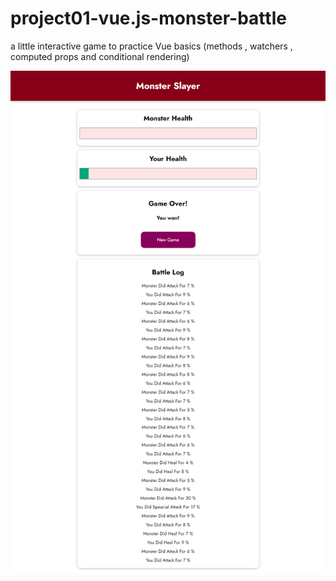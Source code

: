 # project01-vue.js-monster-battle

a little interactive game to practice Vue basics (methods , watchers , computed props and conditional rendering)

![](01.png)
